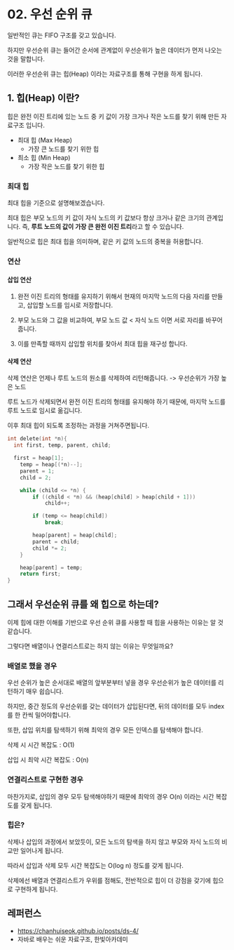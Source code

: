 # 02. 우선 순위 큐



일반적인 큐는 FIFO 구조를 갖고 있습니다.

하지만 우선순위 큐는 들어간 순서에 관계없이 우선순위가 높은 데이터가 먼저 나오는 것을 말합니다.

이러한 우선순위 큐는 힙(Heap) 이라는 자료구조를 통해 구현을 하게 됩니다.



## 1. 힙(Heap) 이란?

힙은 완전 이진 트리에 있는 노드 중 키 값이 가장 크거나 작은 노드를 찾기 위해 만든 자료구조 입니다.

- 최대 힙 (Max Heap)
  - 가장 큰 노드를 찾기 위한 힙
- 최소 힙 (Min Heap)
  - 가장 작은 노드를 찾기 위한 힙



### 최대 힙

최대 힙을 기준으로 설명해보겠습니다.

최대 힙은 부모 노드의 키 값이 자식 노드의 키 값보다 항상 크거나 같은 크기의 관계입니다.
즉, **루트 노드의 값이 가장 큰 완전 이진 트리**라고 할 수 있습니다.

일반적으로 힙은 최대 힙을 의미하며, 같은 키 값의 노드의 중복을 허용합니다.



### 연산

#### 삽입 연산

1. 완전 이진 트리의 형태를 유지하기 위해서 
   현재의 마지막 노드의 다음 자리를 만들고, 삽입할 노드를 임시로 저장합니다.

2. 부모 노드와 그 값을 비교하여, 부모 노드 값 < 자식 노드 이면 서로 자리를 바꾸어 줍니다.
3. 이를 만족할 때까지 삽입할 위치를 찾아서 최대 힙을 재구성 합니다.



#### 삭제 연산

삭제 연산은 언제나 루트 노드의 원소를 삭제하여 리턴해줍니다. -> 우선순위가 가장 높은 노드

루트 노드가 삭제되면서 완전 이진 트리의 형태를 유지해야 하기 때문에,
마지막 노드를 루트 노드로 임시로 옮깁니다.

이후 최대 힙이 되도록 조정하는 과정을 거쳐주면됩니다.

```c
int delete(int *n){
  int first, temp, parent, child;

  first = heap[1];
	temp = heap[(*n)--];
	parent = 1;
	child = 2;

	while (child <= *n) {
		if ((child < *n) && (heap[child] > heap[child + 1]))
			child++;

		if (temp <= heap[child])
			break;

		heap[parent] = heap[child];
		parent = child;
		child *= 2;
	}

	heap[parent] = temp;
	return first;
}
```



## 그래서 우선순위 큐를 왜 힙으로 하는데?

이제 힙에 대한 이해를 기반으로 우선 순위 큐를 사용할 때 힙을 사용하는 이유는 알 것 같습니다.

그렇다면 배열이나 연결리스트로는 하지 않는 이유는 무엇일까요?

### 배열로 했을 경우

우선 순위가 높은 순서대로 배열의 앞부분부터 넣을 경우 우선순위가 높은 데이터를 리턴하기 매우 쉽습니다.

하지만, 중간 정도의 우선순위를 갖는 데이터가 삽입된다면, 뒤의 데이터를 모두 index를 한 칸씩 밀어야합니다.

또한, 삽입 위치를 탐색하기 위해 최악의 경우 모든 인덱스를 탐색해야 합니다.

삭제 시 시간 복잡도 : O(1)

삽입 시 최악 시간 복잡도 : O(n)



### 연결리스트로 구현한 경우

마찬가지로, 삽입의 경우 모두 탐색해야하기 때문에 최악의 경우 O(n) 이라는 시간 복잡도를 갖게 됩니다.



### 힙은?

삭제나 삽입의 과정에서 보았듯이, 모든 노드의 탐색을 하지 않고 부모와 자식 노드의 비교만 일어나게 됩니다.

따라서 삽입과 삭제 모두 시간 복잡도는 O(log n) 정도를 갖게 됩니다.

삭제에선 배열과 연결리스트가 우위를 점해도, 전반적으로 힙이 더 강점을 갖기에 힙으로 구현하게 됩니다.





## 레퍼런스

- https://chanhuiseok.github.io/posts/ds-4/
- 자바로 배우는 쉬운 자료구조, 한빛아카데미





